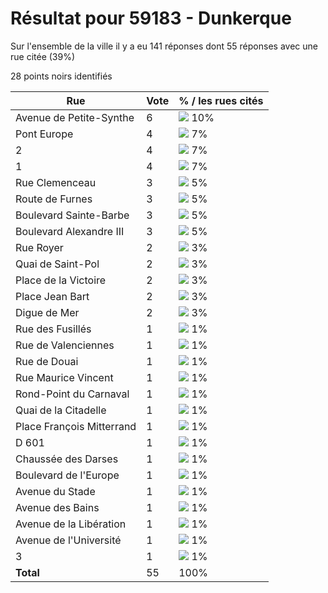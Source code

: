 # Résultat pour 59183 - Dunkerque

Sur l'ensemble de la ville il y a eu 141 réponses dont 55 réponses avec une rue citée (39%)

28 points noirs identifiés

| Rue | Vote | % / les rues cités|
|-----|------|-------------------|
| Avenue de Petite-Synthe | 6 | <img src="../../img/bar_10.gif" />&nbsp;10%|
| Pont Europe | 4 | <img src="../../img/bar_7.gif" />&nbsp;7%|
| 2 | 4 | <img src="../../img/bar_7.gif" />&nbsp;7%|
| 1 | 4 | <img src="../../img/bar_7.gif" />&nbsp;7%|
| Rue Clemenceau | 3 | <img src="../../img/bar_5.gif" />&nbsp;5%|
| Route de Furnes | 3 | <img src="../../img/bar_5.gif" />&nbsp;5%|
| Boulevard Sainte-Barbe | 3 | <img src="../../img/bar_5.gif" />&nbsp;5%|
| Boulevard Alexandre III | 3 | <img src="../../img/bar_5.gif" />&nbsp;5%|
| Rue Royer | 2 | <img src="../../img/bar_3.gif" />&nbsp;3%|
| Quai de Saint-Pol | 2 | <img src="../../img/bar_3.gif" />&nbsp;3%|
| Place de la Victoire | 2 | <img src="../../img/bar_3.gif" />&nbsp;3%|
| Place Jean Bart | 2 | <img src="../../img/bar_3.gif" />&nbsp;3%|
| Digue de Mer | 2 | <img src="../../img/bar_3.gif" />&nbsp;3%|
| Rue des Fusillés | 1 | <img src="../../img/bar_1.gif" />&nbsp;1%|
| Rue de Valenciennes | 1 | <img src="../../img/bar_1.gif" />&nbsp;1%|
| Rue de Douai | 1 | <img src="../../img/bar_1.gif" />&nbsp;1%|
| Rue Maurice Vincent | 1 | <img src="../../img/bar_1.gif" />&nbsp;1%|
| Rond-Point du Carnaval | 1 | <img src="../../img/bar_1.gif" />&nbsp;1%|
| Quai de la Citadelle | 1 | <img src="../../img/bar_1.gif" />&nbsp;1%|
| Place François Mitterrand | 1 | <img src="../../img/bar_1.gif" />&nbsp;1%|
| D 601 | 1 | <img src="../../img/bar_1.gif" />&nbsp;1%|
| Chaussée des Darses | 1 | <img src="../../img/bar_1.gif" />&nbsp;1%|
| Boulevard de l'Europe | 1 | <img src="../../img/bar_1.gif" />&nbsp;1%|
| Avenue du Stade | 1 | <img src="../../img/bar_1.gif" />&nbsp;1%|
| Avenue des Bains | 1 | <img src="../../img/bar_1.gif" />&nbsp;1%|
| Avenue de la Libération | 1 | <img src="../../img/bar_1.gif" />&nbsp;1%|
| Avenue de l'Université | 1 | <img src="../../img/bar_1.gif" />&nbsp;1%|
| 3 | 1 | <img src="../../img/bar_1.gif" />&nbsp;1%|
| **Total** | 55 | 100%|
